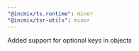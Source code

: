 ```yaml
---
"@incmix/ts.runtime": minor
"@incmix/tsr-utils": minor
---
```


Added support for optional keys in objects
